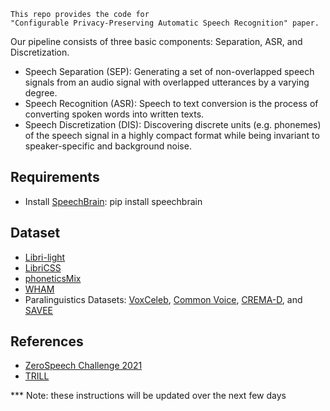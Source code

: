 ```
This repo provides the code for 
"Configurable Privacy-Preserving Automatic Speech Recognition" paper.
```
Our pipeline consists of three basic components: Separation, ASR, and Discretization.
- Speech Separation (SEP):
Generating a set of non-overlapped speech signals from an audio signal with overlapped utterances by a varying degree.
- Speech Recognition (ASR):
Speech to text conversion is the process of converting spoken words into written texts.
- Speech Discretization (DIS):
Discovering discrete units (e.g. phonemes) of the speech signal in a highly compact format while being invariant to speaker-specific and background noise.


## Requirements
- Install [SpeechBrain](https://speechbrain.readthedocs.io/en/latest/index.html): pip install speechbrain

## Dataset
- [Libri-light](https://github.com/facebookresearch/libri-light/tree/master/data_preparation)
- [LibriCSS](https://github.com/chenzhuo1011/libri_css)
- [phoneticsMix]()
- [WHAM]()
- Paralinguistics Datasets: [VoxCeleb](https://www.tensorflow.org/datasets/catalog/voxceleb), [Common Voice](https://www.tensorflow.org/datasets/catalog/common_voice), [CREMA-D](https://www.tensorflow.org/datasets/catalog/crema_d), and [SAVEE](https://www.tensorflow.org/datasets/catalog/savee)



## References
- [ZeroSpeech Challenge 2021](https://github.com/bootphon/zerospeech2021_baseline)
- [TRILL](https://github.com/google-research/google-research/tree/master/non_semantic_speech_benchmark)

*** Note: these instructions will be updated over the next few days
